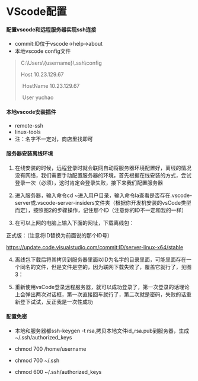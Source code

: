 # VScode配置

#### 配置vscode和远程服务器实现ssh连接

+ commit:ID位于vscode->help->about
+ 本地vscode config文件

> C:\\Users\\{username}\\.ssh\config
>
> Host 10.23.129.67
>
> ​	HostName 10.23.129.67
>
> ​	User yuchao

#### 本地vscode安装插件

+ remote-ssh
+ linux-tools
+ 注：名字不一定对，商店里找即可

####  服务器安装离线环境

1. 在线安装的时候，远程登录时就会联网自动将服务器环境配置好，离线的情况没有网络，我们需要手动配置服务器的环境，首先根据在线安装的方式，尝试登录一次（必须），这时肯定会登录失败，接下来我们配置服务器

2. 进入服务器，输入命令cd ~进入用户目录，输入命令la查看是否存在.vscode-server或.vscode-server-insiders文件夹（根据你开发机安装的vsCode类型而定），按照图2的步骤操作，记住那个ID（注意你的ID不一定和我的一样）

3. 在可以上网的电脑上输入下面的网址，下载离线包：

正式版：（注意将ID替换为前面说的那个ID号）

https://update.code.visualstudio.com/commit:ID/server-linux-x64/stable

4. 离线包下载后将其拷贝到服务器里面以ID为名字的目录里面，可能里面存在一个同名的文件，但是文件是空的，因为联网下载失败了，覆盖它就行了，见图3：

5. 重新使用vsCode登录远程服务器，就可以成功登录了，第一次登录的话理论上会弹出两次对话框，第一次直接回车就行了，第二次就是密码，失败的话重新登下试试，反正我是一次性成功

#### 配置免密

+ 本地和服务器都ssh-keygen -t rsa,拷贝本地文件id_rsa.pub到服务器，生成~/.ssh/authorized_keys

+ chmod 700 /home/username
+ chmod 700 ~/.ssh
+ chmod 600  ~/.ssh/authorized_keys
